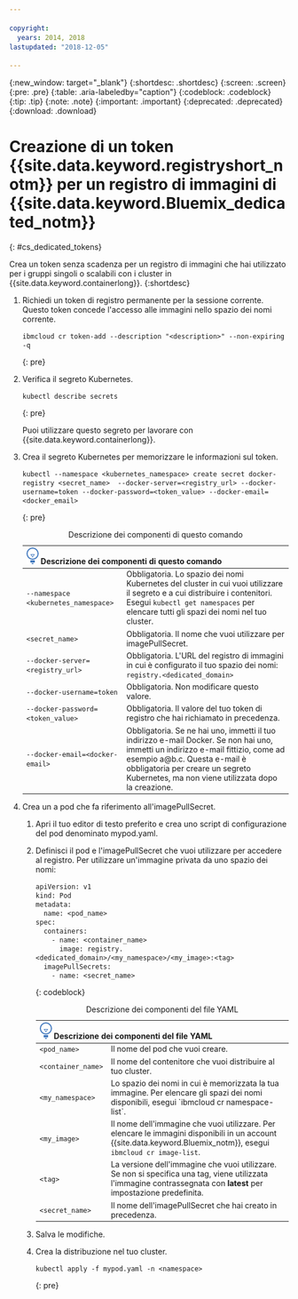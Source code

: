 ```yaml
---

copyright:
  years: 2014, 2018
lastupdated: "2018-12-05"

---
```


{:new_window: target="_blank"}
{:shortdesc: .shortdesc}
{:screen: .screen}
{:pre: .pre}
{:table: .aria-labeledby="caption"}
{:codeblock: .codeblock}
{:tip: .tip}
{:note: .note}
{:important: .important}
{:deprecated: .deprecated}
{:download: .download}





# Creazione di un token {{site.data.keyword.registryshort_notm}} per un registro di immagini di {{site.data.keyword.Bluemix_dedicated_notm}}
{: #cs_dedicated_tokens}

Crea un token senza scadenza per un registro di immagini che hai utilizzato per i gruppi singoli o scalabili con i cluster in {{site.data.keyword.containerlong}}.
{:shortdesc}

1.  Richiedi un token di registro permanente per la sessione corrente. Questo token concede l'accesso alle immagini nello spazio dei nomi corrente.
    ```
    ibmcloud cr token-add --description "<description>" --non-expiring -q
    ```
    {: pre}

2.  Verifica il segreto Kubernetes.

    ```
    kubectl describe secrets
    ```
    {: pre}

    Puoi utilizzare questo segreto per lavorare con {{site.data.keyword.containerlong}}.

3.  Crea il segreto Kubernetes per memorizzare le informazioni sul token.

    ```
    kubectl --namespace <kubernetes_namespace> create secret docker-registry <secret_name>  --docker-server=<registry_url> --docker-username=token --docker-password=<token_value> --docker-email=<docker_email>
    ```
    {: pre}

    <table>
    <caption>Descrizione dei componenti di questo comando</caption>
    <thead>
    <th colspan=2><img src="images/idea.png" alt="Icona Idea"/> Descrizione dei componenti di questo comando</th>
    </thead>
    <tbody>
    <tr>
    <td><code>--namespace &lt;kubernetes_namespace&gt;</code></td>
    <td>Obbligatoria. Lo spazio dei nomi Kubernetes del cluster in cui vuoi utilizzare il segreto e a cui distribuire i contenitori. Esegui <code>kubectl get namespaces</code> per elencare tutti gli spazi dei nomi nel tuo cluster.</td>
    </tr>
    <tr>
    <td><code>&lt;secret_name&gt;</code></td>
    <td>Obbligatoria. Il nome che vuoi utilizzare per imagePullSecret.</td>
    </tr>
    <tr>
    <td><code>--docker-server=&lt;registry_url&gt;</code></td>
    <td>Obbligatoria. L'URL del registro di immagini in cui è configurato il tuo spazio dei nomi: <code>registry.&lt;dedicated_domain&gt;</code></li></ul></td>
    </tr>
    <tr>
    <td><code>--docker-username=token</code></td>
    <td>Obbligatoria. Non modificare questo valore.</td>
    </tr>
    <tr>
    <td><code>--docker-password=&lt;token_value&gt;</code></td>
    <td>Obbligatoria. Il valore del tuo token di registro che hai richiamato in precedenza.</td>
    </tr>
    <tr>
    <td><code>--docker-email=&lt;docker-email&gt;</code></td>
    <td>Obbligatoria. Se ne hai uno, immetti il tuo indirizzo e-mail Docker. Se non hai uno, immetti un indirizzo e-mail fittizio, come ad esempio a@b.c. Questa e-mail è obbligatoria per creare un segreto Kubernetes, ma non viene utilizzata dopo la creazione.</td>
    </tr>
    </tbody></table>

4.  Crea un a pod che fa riferimento all'imagePullSecret.

    1.  Apri il tuo editor di testo preferito e crea uno script di configurazione del pod denominato mypod.yaml.
    2.  Definisci il pod e l'imagePullSecret che vuoi utilizzare per accedere al registro. Per utilizzare un'immagine privata da uno spazio dei nomi:

        ```
        apiVersion: v1
        kind: Pod
        metadata:
          name: <pod_name>
        spec:
          containers:
            - name: <container_name>
              image: registry.<dedicated_domain>/<my_namespace>/<my_image>:<tag>
          imagePullSecrets:
            - name: <secret_name>
        ```
        {: codeblock}

        <table>
        <caption>Descrizione dei componenti del file YAML</caption>
        <thead>
        <th colspan=2><img src="images/idea.png" alt="Icona Idea"/> Descrizione dei componenti del file YAML</th>
        </thead>
        <tbody>
        <tr>
        <td><code>&lt;pod_name&gt;</code></td>
        <td>Il nome del pod che vuoi creare.</td>
        </tr>
        <tr>
        <td><code>&lt;container_name&gt;</code></td>
        <td>Il nome del contenitore che vuoi distribuire al tuo cluster.</td>
        </tr>
        <tr>
        <td><code>&lt;my_namespace&gt;</code></td>
        <td>Lo spazio dei nomi in cui è memorizzata la tua immagine. Per elencare gli spazi dei nomi disponibili, esegui `ibmcloud cr namespace-list`.</td>
        </tr>
        <td><code>&lt;my_image&gt;</code></td>
        <td>Il nome dell'immagine che vuoi utilizzare. Per elencare le immagini disponibili in un account {{site.data.keyword.Bluemix_notm}}, esegui <code>ibmcloud cr image-list</code>.</td>
        </tr>
        <tr>
        <td><code>&lt;tag&gt;</code></td>
        <td>La versione dell'immagine che vuoi utilizzare. Se non si specifica una tag, viene utilizzata l'immagine contrassegnata con <strong>latest</strong> per impostazione predefinita.</td>
        </tr>
        <tr>
        <td><code>&lt;secret_name&gt;</code></td>
        <td>Il nome dell'imagePullSecret che hai creato in precedenza.</td>
        </tr>
        </tbody></table>

    3.  Salva le modifiche.

    4.  Crea la distribuzione nel tuo cluster.

          ```
          kubectl apply -f mypod.yaml -n <namespace>
          ```
          {: pre}
